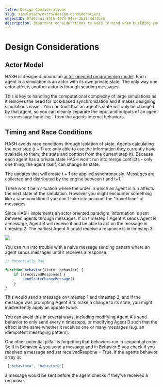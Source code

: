 ```yaml
---
title: Design Considerations
slug: simulation/extra/design-considerations
objectID: 0fd004a1-84fb-4974-94ee-2b3144d74be6
description: Important considerations to keep in mind when building your simulation
---
```


# Design Considerations

## Actor Model

HASH is designed around an [actor oriented programming model](https://en.wikipedia.org/wiki/Actor_model). Each agent in a simulation is an actor with its own private state. The only way one actor affects another actor is through sending messages. 

This is key to handling the computational complexity of large simulations as it removes the need for lock-based synchronization and it makes designing simulations easier. You can trust that an agent's state will only be changed by that agent, so you can cleanly separate the input and outputs of an agent - its message handling - from the agents internal behaviors. 

## Timing and Race Conditions

HASH avoids race conditions through isolation of state. Agents calculating the next step \(t + 1\) are only able to use the information they currently have available to them; the state and context from the current step \(t\). Because each agent has a private state HASH won't run into merge conflicts - only one thing, the agent itself, can change its state. 

The updates that will create t + 1 are applied synchronously. Messages are collected and distributed by the engine between t and t+1.

There won't be a situation where the order in which an agent is run affects the next state of the simulation. However you might encounter something like a race condition if you don't take into account the "travel time" of messages.

Since HASH implements an actor oriented paradigm, information is sent between agents through messages. If on timestep 1 Agent A sends Agent B a message, Agent B will receive it and be able to act on the message in timestep 2. The earliest Agent A could receive a response is in timestep 3. 

![](https://cdn-us1.hash.ai/site/docs/image%20%2815%29.png)



You can run into trouble with a naive message sending pattern where an agent sends messages until it receives a response.

```javascript
// Potentially Bad 

function behavior(state, behavior) {
    if (!receivedResponse) {
        sendStateChangeMessage()
    }
}
```

This would send a message on timestep 1 and timestep 2, and if the message was prompting Agent B to make a change to its state, you might inadvertently apply an update twice.

You can avoid this in several ways, including modifying Agent A's send behavior to only send every n timesteps, or modifying Agent B such that the effect is the same whether it receives one or many messages \(e.g. an idempotent messaging pattern\).

One other potential pitfall is forgetting that behaviors run in sequential order. So if in Behavior A you send a message and in Behavior B you check if you received a message and set receivedRespone = True, if the agents behavior array is:

```javascript
 ["behaviorA", "behaviorB"]
```

a message would be sent before the agent checks if they've received a response.

